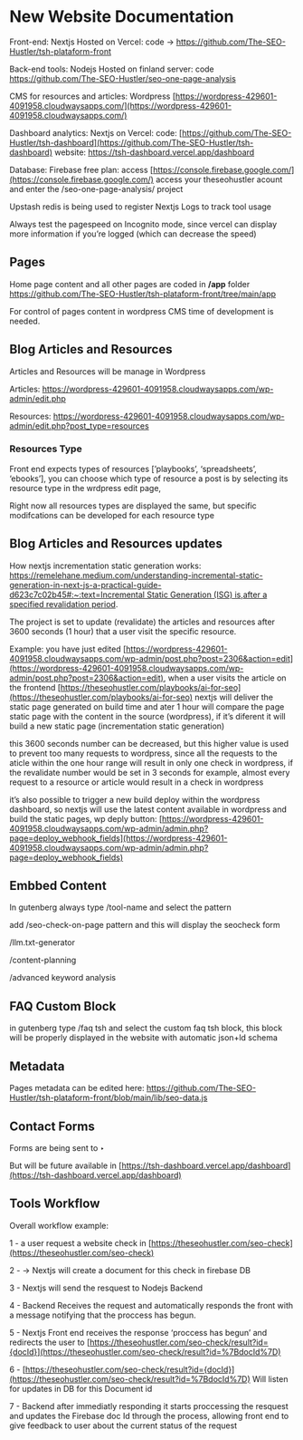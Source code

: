 # New Website Documentation

Front-end: Nextjs Hosted on Vercel: code → https://github.com/The-SEO-Hustler/tsh-plataform-front

Back-end tools: Nodejs Hosted on finland server: code https://github.com/The-SEO-Hustler/seo-one-page-analysis

CMS for resources and articles: Wordpress  [https://wordpress-429601-4091958.cloudwaysapps.com/](https://wordpress-429601-4091958.cloudwaysapps.com/)

Dashboard analytics: Nextjs on Vercel: code: [https://github.com/The-SEO-Hustler/tsh-dashboard](https://github.com/The-SEO-Hustler/tsh-dashboard) website: https://tsh-dashboard.vercel.app/dashboard

Database: Firebase free plan: access [https://console.firebase.google.com/](https://console.firebase.google.com/) access your theseohustler acount and enter the /seo-one-page-analysis/ project

Upstash redis is being used to register Nextjs Logs to track tool usage

Always test the pagespeed on Incognito mode, since vercel can display more information if you’re logged (which can decrease the speed)

## Pages

Home page content and all other pages are coded in **/app** folder https://github.com/The-SEO-Hustler/tsh-plataform-front/tree/main/app

For control of pages content in wordpress CMS time of development is needed.

## Blog Articles and Resources

Articles and Resources will be manage in Wordpress

Articles: https://wordpress-429601-4091958.cloudwaysapps.com/wp-admin/edit.php

Resources: https://wordpress-429601-4091958.cloudwaysapps.com/wp-admin/edit.php?post_type=resources

### Resources Type

Front end expects  types of resources [’playbooks’, ‘spreadsheets’, ‘ebooks’], you can choose which type of resource a post is by selecting its resource type in the wrdpress edit page,

Right now all resources types are displayed the same, but specific modifcations can be developed for each resource type

  

## Blog Articles and Resources updates

How nextjs incrementation static generation works: [https://remelehane.medium.com/understanding-incremental-static-generation-in-next-js-a-practical-guide-d623c7c02b45#:~:text=Incremental Static Generation (ISG) is,after a specified revalidation period](https://remelehane.medium.com/understanding-incremental-static-generation-in-next-js-a-practical-guide-d623c7c02b45#:~:text=Incremental%20Static%20Generation%20(ISG)%20is,after%20a%20specified%20revalidation%20period).

The project is set to update (revalidate) the articles and resources after 3600 seconds (1 hour) that a user visit the specific resource.

Example: you have just edited [https://wordpress-429601-4091958.cloudwaysapps.com/wp-admin/post.php?post=2306&action=edit](https://wordpress-429601-4091958.cloudwaysapps.com/wp-admin/post.php?post=2306&action=edit), when a user visits the article on the frontend [https://theseohustler.com/playbooks/ai-for-seo](https://theseohustler.com/playbooks/ai-for-seo) nextjs will deliver the static page generated on build time and ater 1 hour will compare the page static page with the content in the source (wordpress), if it’s diferent it will build a new static page (incrementation static generation)

this 3600 seconds number can be decreased, but this higher value is used to prevent too many requests to wordpress, since all the requests to the aticle within the one hour range will result in only one check in wordpress, if the revalidate number would be set in 3 seconds for example, almost every request to a resource or article would result in a check in wordpress

it’s also possible to trigger a new build deploy within the wordpress dashboard, so nextjs will use the latest content available in wordpress and build the static pages, wp deply button: [https://wordpress-429601-4091958.cloudwaysapps.com/wp-admin/admin.php?page=deploy_webhook_fields](https://wordpress-429601-4091958.cloudwaysapps.com/wp-admin/admin.php?page=deploy_webhook_fields) 

## Embbed Content

In gutenberg always type /tool-name and select the pattern

add /seo-check-on-page pattern and this will display the seocheck form  

/llm.txt-generator

/content-planning

/advanced keyword analysis

## FAQ Custom Block

in gutenberg type /faq tsh and select the custom faq tsh block, this block will be properly displayed in the website with automatic json+ld schema

## Metadata

Pages metadata can be edited here: https://github.com/The-SEO-Hustler/tsh-plataform-front/blob/main/lib/seo-data.js

## Contact Forms

Forms are being sent to  ‣ 

But will be future available in [https://tsh-dashboard.vercel.app/dashboard](https://tsh-dashboard.vercel.app/dashboard) 

## Tools Workflow

Overall workflow example: 

1 - a user request a website check in [https://theseohustler.com/seo-check](https://theseohustler.com/seo-check)

2 -  → Nextjs will create a document for this check in firebase DB

3 - Nextjs will send the resquest to Nodejs Backend

4 - Backend Receives the request and automatically responds the front with a message notifying that the proccess has begun.

5 - Nextjs Front end receives the response ‘proccess has begun’ and redirects the user to [https://theseohustler.com/seo-check/result?id={docId}](https://theseohustler.com/seo-check/result?id=%7BdocId%7D) 

6 - [https://theseohustler.com/seo-check/result?id={docId}](https://theseohustler.com/seo-check/result?id=%7BdocId%7D) Will listen for updates in DB for this Document id

7 - Backend after immediatly responding it starts proccessing the resquest and updates the Firebase doc Id through the process, allowing front end to give feedback to user about the current status of the request